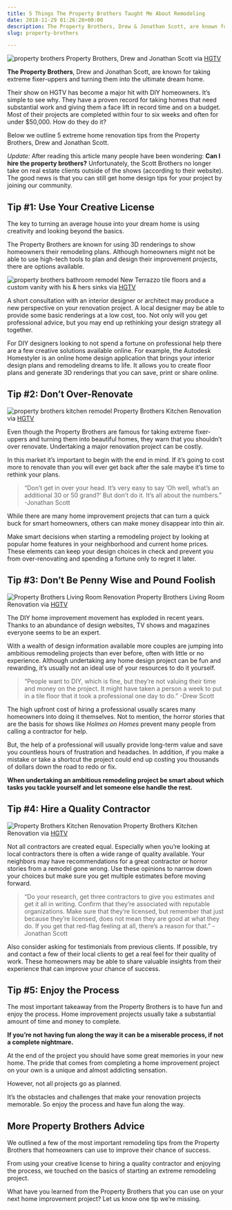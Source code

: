 ```yaml
---
title: 5 Things The Property Brothers Taught Me About Remodeling
date: 2018-11-29 01:26:28+00:00
description: The Property Brothers, Drew & Jonathan Scott, are known for taking extreme fixer-uppers and turning them into the ultimate dream home. How can you do the same?
slug: property-brothers

---
```


![property brothers](https://www.doorwaysmagazine.com/wp-content/uploads/property_brothers-300x300.jpg) 
Property Brothers, Drew and Jonathan Scott via [HGTV](http://www.hgtv.com/decorating-basics/room-transformations-from-the-property-brothers/pictures/index.html)

**The Property Brothers**, Drew and Jonathan Scott, are known for taking extreme fixer-uppers and turning them into the ultimate dream home. 

Their show on HGTV has become a major hit with DIY homeowners. It’s simple to see why. They have a proven record for taking homes that need substantial work and giving them a face lift in record time and on a budget. Most of their projects are completed within four to six weeks and often for under $50,000. How do they do it? 

Below we outline 5 extreme home renovation tips from the Property Brothers, Drew and Jonathan Scott.

_Update:_ After reading this article many people have been wondering: **Can I hire the property brothers?** Unfortunately, the Scott Brothers no longer take on real estate clients outside of the shows (according to their website). The good news is that you can still get home design tips for your project by joining our community.



## Tip #1: Use Your Creative License



The key to turning an average house into your dream home is using creativity and looking beyond the basics. 

The Property Brothers are known for using 3D renderings to show homeowners their remodeling plans. Although homeowners might not be able to use high-tech tools to plan and design their improvement projects, there are options available.

![property brothers bathroom remodel](http://www.doorwaysmagazine.com/wp-content/uploads/property_brothers_bathroom_after.jpg) 
New Terrazzo tile floors and a custom vanity with his & hers sinks via [HGTV](http://www.hgtv.com/decorating-basics/room-transformations-from-the-property-brothers/pictures/index.html)

A short consultation with an interior designer or architect may produce a new perspective on your renovation project. A local designer may be able to provide some basic renderings at a low cost, too. Not only will you get professional advice, but you may end up rethinking your design strategy all together.

For DIY designers looking to not spend a fortune on professional help there are a few creative solutions available online. For example, the Autodesk Homestyler is an online home design application that brings your interior design plans and remodeling dreams to life. It allows you to create floor plans and generate 3D renderings that you can save, print or share online.



## Tip #2: Don’t Over-Renovate



![property brothers kitchen remodel](https://www.doorwaysmagazine.com/wp-content/uploads/property_brothers_kitchen_after_02.jpg) 
Property Brothers Kitchen Renovation via [HGTV](http://www.hgtv.com/decorating-basics/room-transformations-from-the-property-brothers/pictures/index.html)

Even though the Property Brothers are famous for taking extreme fixer-uppers and turning them into beautiful homes, they warn that you shouldn’t over renovate. Undertaking a major renovation project can be costly. 

In this market it’s important to begin with the end in mind. If it’s going to cost more to renovate than you will ever get back after the sale maybe it’s time to rethink your plans.



<blockquote>“Don’t get in over your head. It’s very easy to say ‘Oh well, what’s an additional 30 or 50 grand?’ But don’t do it. It’s all about the numbers.” -Jonathan Scott </blockquote>



While there are many home improvement projects that can turn a quick buck for smart homeowners, others can make money disappear into thin air. 

Make smart decisions when starting a remodeling project by looking at popular home features in your neighborhood and current home prices. These elements can keep your design choices in check and prevent you from over-renovating and spending a fortune only to regret it later.



## Tip #3: Don’t Be Penny Wise and Pound Foolish



![Property Brothers Living Room Renovation](https://www.doorwaysmagazine.com/wp-content/uploads/property_brothers_living_after.jpg) 
Property Brothers Living Room Renovation via [HGTV](http://www.hgtv.com/decorating-basics/room-transformations-from-the-property-brothers/pictures/index.html)

The DIY home improvement movement has exploded in recent years. Thanks to an abundance of design websites, TV shows and magazines everyone seems to be an expert. 

With a wealth of design information available more couples are jumping into ambitious remodeling projects than ever before, often with little or no experience. Although undertaking any home design project can be fun and rewarding, it’s usually not an ideal use of your resources to do it yourself.



<blockquote>“People want to DIY, which is fine, but they’re not valuing their time and money on the project. It might have taken a person a week to put in a tile floor that it took a professional one day to do.” -Drew Scott</blockquote>



The high upfront cost of hiring a professional usually scares many homeowners into doing it themselves. Not to mention, the horror stories that are the basis for shows like _Holmes on Homes_ prevent many people from calling a contractor for help. 

But, the help of a professional will usually provide long-term value and save you countless hours of frustration and headaches. In addition, if you make a mistake or take a shortcut the project could end up costing you thousands of dollars down the road to redo or fix. 

**When undertaking an ambitious remodeling project be smart about which tasks you tackle yourself and let someone else handle the rest.**



## Tip #4: Hire a Quality Contractor



![Property Brothers Kitchen Renovation](https://www.doorwaysmagazine.com/wp-content/uploads/property_brothers_kitchen_after.jpg) 
Property Brothers Kitchen Renovation via [HGTV](http://www.hgtv.com/decorating-basics/room-transformations-from-the-property-brothers/pictures/index.html)

Not all contractors are created equal. Especially when you’re looking at local contractors there is often a wide range of quality available. Your neighbors may have recommendations for a great contractor or horror stories from a remodel gone wrong. Use these opinions to narrow down your choices but make sure you get multiple estimates before moving forward.



<blockquote>“Do your research, get three contractors to give you estimates and get it all in writing. Confirm that they’re associated with reputable organizations. Make sure that they’re licensed, but remember that just because they’re licensed, does not mean they are good at what they do. If you get that red-flag feeling at all, there’s a reason for that.” -Jonathan Scott</blockquote>



Also consider asking for testimonials from previous clients. If possible, try and contact a few of their local clients to get a real feel for their quality of work. These homeowners may be able to share valuable insights from their experience that can improve your chance of success.



## Tip #5: Enjoy the Process



The most important takeaway from the Property Brothers is to have fun and enjoy the process. Home improvement projects usually take a substantial amount of time and money to complete. 

**If you’re not having fun along the way it can be a miserable process, if not a complete nightmare.**

At the end of the project you should have some great memories in your new home. The pride that comes from completing a home improvement project on your own is a unique and almost addicting sensation. 

However, not all projects go as planned. 

It’s the obstacles and challenges that make your renovation projects memorable. So enjoy the process and have fun along the way.



## More Property Brothers Advice



We outlined a few of the most important remodeling tips from the Property Brothers that homeowners can use to improve their chance of success. 

From using your creative license to hiring a quality contractor and enjoying the process, we touched on the basics of starting an extreme remodeling project.

What have you learned from the Property Brothers that you can use on your next home improvement project? Let us know one tip we’re missing.
